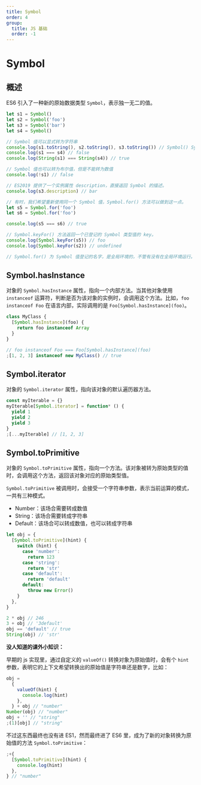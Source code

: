 ```yaml
---
title: Symbol
order: 4
group:
  title: JS 基础
  order: -1
---
```


# Symbol

## 概述

ES6 引入了一种新的原始数据类型 `Symbol`，表示独一无二的值。

```js
let s1 = Symbol()
let s2 = Symbol('foo')
let s3 = Symbol('bar')
let s4 = Symbol()

// Symbol 值可以显式转为字符串
console.log(s1.toString(), s2.toString(), s3.toString()) // Symbol() Symbol(foo) Symbol(bar)
console.log(s1 === s4) // false
console.log(String(s1) === String(s4)) // true

// Symbol 值也可以转为布尔值，但是不能转为数值
console.log(!s1) // false

// ES2019 提供了一个实例属性 description，直接返回 Symbol 的描述。
console.log(s3.description) // bar

// 有时，我们希望重新使用同一个 Symbol 值，Symbol.for() 方法可以做到这一点。
let s5 = Symbol.for('foo')
let s6 = Symbol.for('foo')

console.log(s5 === s6) // true

// Symbol.keyFor() 方法返回一个已登记的 Symbol 类型值的 key。
console.log(Symbol.keyFor(s5)) // foo
console.log(Symbol.keyFor(s2)) // undefined

// Symbol.for() 为 Symbol 值登记的名字，是全局环境的，不管有没有在全局环境运行。
```

## Symbol.hasInstance

对象的 `Symbol.hasInstance` 属性，指向一个内部方法。当其他对象使用 `instanceof` 运算符，判断是否为该对象的实例时，会调用这个方法。比如，`foo instanceof Foo` 在语言内部，实际调用的是 `Foo[Symbol.hasInstance](foo)`。

```js
class MyClass {
  [Symbol.hasInstance](foo) {
    return foo instanceof Array
  }
}

// foo instanceof Foo === Foo[Symbol.hasInstance](foo)
;[1, 2, 3] instanceof new MyClass() // true
```

## Symbol.iterator

对象的 `Symbol.iterator` 属性，指向该对象的默认遍历器方法。

```js
const myIterable = {}
myIterable[Symbol.iterator] = function* () {
  yield 1
  yield 2
  yield 3
}
;[...myIterable] // [1, 2, 3]
```

## Symbol.toPrimitive

对象的 `Symbol.toPrimitive` 属性，指向一个方法。该对象被转为原始类型的值时，会调用这个方法，返回该对象对应的原始类型值。

`Symbol.toPrimitive` 被调用时，会接受一个字符串参数，表示当前运算的模式，一共有三种模式。

- Number：该场合需要转成数值
- String：该场合需要转成字符串
- Default：该场合可以转成数值，也可以转成字符串

```js
let obj = {
  [Symbol.toPrimitive](hint) {
    switch (hint) {
      case 'number':
        return 123
      case 'string':
        return 'str'
      case 'default':
        return 'default'
      default:
        throw new Error()
    }
  },
}

2 * obj // 246
3 + obj // '3default'
obj == 'default' // true
String(obj) // 'str'
```

**没人知道的课外小知识：**

早期的 js 实现里，通过自定义的 `valueOf()` 转换对象为原始值时，会有个 `hint` 参数，表明它的上下文希望转换出的原始值是字符串还是数字，比如：

```js
obj =
  {
    valueOf(hint) {
      console.log(hint)
    },
  } + obj // "number"
Number(obj) // "number"
obj + '' // "string"
;(1)[obj] // "string"
```

不过这东西最终也没有进 ES1，然而最终进了 ES6 里，成为了新的对象转换为原始值的方法 `Symbol.toPrimitive`：

```js
;+{
  [Symbol.toPrimitive](hint) {
    console.log(hint)
  },
} // "number"
```
